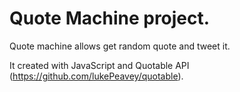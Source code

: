 # Quote Machine project.

Quote machine allows get random quote and tweet it. 

It created with JavaScript and Quotable API (https://github.com/lukePeavey/quotable).
